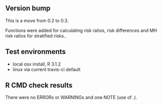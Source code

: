 ## Version bump

This is a move from 0.2 to 0.3.

Functions were added for calculating risk ratios, risk differences and MH risk ratios for stratified risks..

## Test environments

* local osx install, R 3.1.2
* linux via current travis-ci default

## R CMD check results

There were no ERRORs or WARNINGs and one NOTE (use of .).



